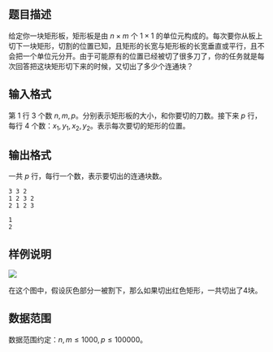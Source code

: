 ## 题目描述

给定你一块矩形板，矩形板是由 $n \times m$ 个 $1 \times 1$ 的单位元构成的。每次要你从板上切下一块矩形，切割的位置已知，且矩形的长宽与矩形板的长宽垂直或平行，且不会把一个单位元分开。由于可能原有的位置已经被切了很多刀了，你的任务就是每次回答把这块矩形切下来的时候，又切出了多少个连通块？


## 输入格式

第 $1$ 行 $3$ 个数 $n,m,p$。分别表示矩形板的大小，和你要切的刀数。接下来 $p$ 行，每行 $4$ 个数：$x_1,y_1,x_2,y_2$。表示每次要切的矩形的位置。

## 输出格式

一共 $p$ 行，每行一个数，表示要切出的连通块数。

```input1
3 3 2
1 2 3 2
2 1 2 3
```

```output1
1
2
```
## 样例说明

![](file://pic1.jpg)

在这个图中，假设灰色部分一被割下，那么如果切出红色矩形，一共切出了4块。

## 数据范围

数据范围约定：$n,m \leq 1000,p \leq 100000$。